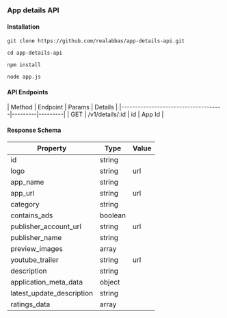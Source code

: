 ### App details API

#### Installation

`git clone https://github.com/realabbas/app-details-api.git`

`cd app-details-api`

`npm install`

`node app.js`

#### API Endpoints

| Method |  Endpoint                  | Params  | Details |
|-------------------------------------|---------|---------|
| GET    |   /v1/details/:id          | id      | App Id  |

#### Response Schema

| Property                  | Type    | Value |
|---------------------------|---------|-------|
| id                        | string  |       |
| logo                      | string  | url   |
| app_name                  | string  |       |
| app_url                   | string  | url   |
| category                  | string  |       |
| contains_ads              | boolean |       |
| publisher_account_url     | string  | url   |
| publisher_name            | string  |       |
| preview_images            | array   |       |
| youtube_trailer           | string  | url   |
| description               | string  |       |
| application_meta_data     | object  |       |
| latest_update_description | string  |       |
| ratings_data              | array   |       |
